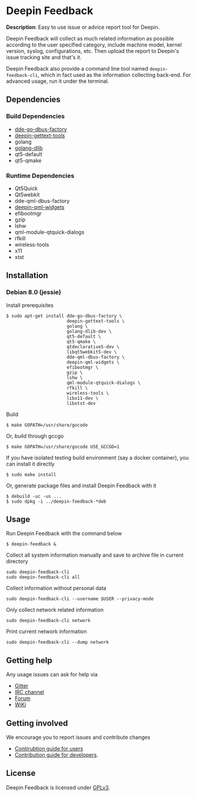 # Deepin Feedback

**Description**: Easy to use issue or advice report tool for Deepin.

Deepin Feedback will collect as much related information as possible
according to the user specified category, include machine model,
kernel version, syslog, configurations, etc. Then upload the report to
Deepin's issue tracking site and that's it.

Deepin Feedback also provide a command line tool named
`deepin-feedback-cli`, which in fact used as the information
collecting back-end. For advanced usage, run it under the terminal.

## Dependencies

### Build Dependencies

- [dde-go-dbus-factory](https://github.com/linuxdeepin/dbus-factory)
- [deepin-gettext-tools](https://github.com/linuxdeepin/deepin-gettext-tools)
- golang
- [golang-dlib](https://github.com/linuxdeepin/go-lib)
- qt5-default
- qt5-qmake

### Runtime Dependencies

- Qt5Quick
- Qt5webkit
- dde-qml-dbus-factory
- [deepin-qml-widgets](https://github.com/linuxdeepin/deepin-qml-widgets)
- efibootmgr
- gzip
- lshw
- qml-module-qtquick-dialogs
- rfkill
- wireless-tools
- x11
- xtst

## Installation

### Debian 8.0 (jessie)

Install prerequisites
```
$ sudo apt-get install dde-go-dbus-factory \
                       deepin-gettext-tools \
                       golang \
                       golang-dlib-dev \
                       qt5-default \
                       qt5-qmake \
                       qtdeclarative5-dev \
                       libqt5webkit5-dev \
                       dde-qml-dbus-factory \
                       deepin-qml-widgets \
                       efibootmgr \
                       gzip \
                       lshw \
                       qml-module-qtquick-dialogs \
                       rfkill \
                       wireless-tools \
                       libx11-dev \
                       libxtst-dev
```

Build
```
$ make GOPATH=/usr/share/gocode
```

Or, build through gccgo
```
$ make GOPATH=/usr/share/gocode USE_GCCGO=1
```

If you have isolated testing build environment (say a docker container), you can install it directly
```
$ sudo make install
```

Or, generate package files and install Deepin Feedback with it
```
$ debuild -uc -us ...
$ sudo dpkg -i ../deepin-feedback-*deb
```

## Usage

Run Deepin Feedback with the command below
```
$ deepin-feedback &
```

Collect all system information manually and save to archive file in
current directory
```
sudo deepin-feedback-cli
sudo deepin-feedback-cli all
```

Collect information without personal data
```
sudo deepin-feedback-cli --username $USER --privacy-mode
```

Only collect network related information
```
sudo deepin-feedback-cli network
```

Print current network information

```
sudo deepin-feedback-cli --dump network
```

## Getting help

Any usage issues can ask for help via

* [Gitter](https://gitter.im/orgs/linuxdeepin/rooms)
* [IRC channel](https://webchat.freenode.net/?channels=deepin)
* [Forum](https://bbs.deepin.org)
* [WiKi](http://wiki.deepin.org/)

## Getting involved

We encourage you to report issues and contribute changes

* [Contirubtion guide for users](http://wiki.deepin.org/index.php?title=Contribution_Guidelines_for_Users)
* [Contribution guide for developers](http://wiki.deepin.org/index.php?title=Contribution_Guidelines_for_Developers).

## License

Deepin Feedback is licensed under [GPLv3](LICENSE).
